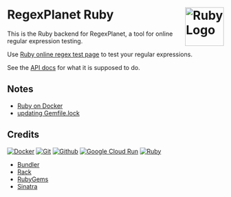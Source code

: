 # RegexPlanet Ruby [<img alt="Ruby Logo" src="https://www.vectorlogo.zone/logos/ruby-lang/ruby-lang-icon.svg" height="90" align="right" />](https://www.ruby-lang.org/)

This is the Ruby backend for RegexPlanet, a tool for online regular expression testing.

Use [Ruby online regex test page](http://www.regexplanet.com/advanced/ruby/index.html) to test your regular expressions.

See the [API docs](http://www.regexplanet.com/support/api.html) for what it is supposed to do.

## Notes

 * [Ruby on Docker](https://docs.docker.com/samples/library/ruby/)
 * [updating Gemfile.lock](https://stackoverflow.com/questions/13101945/how-to-re-sync-gemfile-lock-on-changes-to-gemfile/13102274#13102274)

## Credits
[![Docker](https://www.vectorlogo.zone/logos/docker/docker-ar21.svg)](https://www.docker.com/ "Deployment")
[![Git](https://www.vectorlogo.zone/logos/git-scm/git-scm-ar21.svg)](https://git-scm.com/ "Version control")
[![Github](https://www.vectorlogo.zone/logos/github/github-ar21.svg)](https://github.com/ "Code hosting")
[![Google Cloud Run](https://www.vectorlogo.zone/logos/google_cloud_run/google_cloud_run-ar21.svg)](https://cloud.google.com/run/ "Hosting")
[![Ruby](https://www.vectorlogo.zone/logos/ruby-lang/ruby-lang-ar21.svg)](https://www.ruby-lang.org/ "Code")

 * [Bundler](https://bundler.io/)
 * [Rack](https://rack.github.io/)
 * [RubyGems](https://rubygems.org/)
 * [Sinatra](http://sinatrarb.com/)
